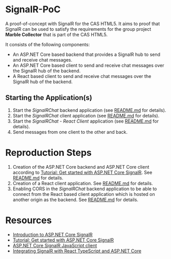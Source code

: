 # SignalR-PoC
A proof-of-concept with SignalR for the CAS HTML5.
It aims to proof that SignalR can be used to satisfy the requirements for the group project **Marble Collector** that is part of the CAS HTML5.

It consists of the following components:
- An ASP.NET Core based backend that provides a SignalR hub to send and receive chat messages.
- An ASP.NET Core based client to send and receive chat messages over the SignalR hub of the backend.
- A React based client to send and receive chat messages over the SignalR hub of the backend.


## Starting the Application(s)
1. Start the *SignalRChat* backend application (see [README.md](/SignalRChat/README.md) for details).
2. Start the *SignalRChat* client application  (see [README.md](/SignalRChat/README.md) for details).
3. Start the *SignalRChat - React Client* application  (see [README.md](/chat-client/README.md) for details).
4. Send messages from one client to the other and back.

# Reproduction Steps
1. Creation of the ASP.NET Core backend and ASP.NET Core client according to [Tutorial: Get started with ASP.NET Core SignalR](https://docs.microsoft.com/en-us/aspnet/core/tutorials/signalr?view=aspnetcore-5.0&tabs=visual-studio-code). See [README.md](/SignalRChat/README.md) for details.
2. Creation of a React client application. See [README.md](/chat-client/README.md) for details.
3. Enabling CORS in the *SignalRChat* backend application to be able to connect from the React based client application which is hosted on another origin as the backend. See [README.md](/SignalRChat/README.md) for details.

# Resources
- [Introduction to ASP.NET Core SignalR](https://docs.microsoft.com/en-us/aspnet/core/signalr/introduction?view=aspnetcore-5.0)
- [Tutorial: Get started with ASP.NET Core SignalR](https://docs.microsoft.com/en-us/aspnet/core/tutorials/signalr?view=aspnetcore-5.0&tabs=visual-studio-code)
- [ASP.NET Core SignalR JavaScript client](https://docs.microsoft.com/en-us/aspnet/core/signalr/javascript-client?view=aspnetcore-5.0)
- [Integrating SignalR with React TypeScript and ASP.NET Core](https://www.roundthecode.com/dotnet/signalr/integrating-signalr-with-react-typescript-and-asp-net-core)
